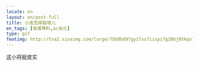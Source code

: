 ```yaml
---
locate: en
layout: en/post-full
title: 小舍瓦摔腚墩儿
en_tags: [舍甫琴科,ac米兰]
type: gif
featimg: http://tva2.sinaimg.com/large/7bb8bd97gy1fxs7iispi7g20bj05kqv7.gif
---
```


这小将挺皮实